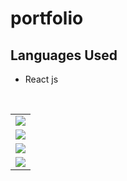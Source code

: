 # portfolio

## Languages Used
- React js




<table>
  <tr>
    <td><img src="https://github.com/AlDali-Ahmad/portfolio/assets/120606527/4b8a95e8-32f0-47a9-b37b-25bc47ebfbc4"></td>
  </tr>
  <tr>
    <td><img src="https://github.com/AlDali-Ahmad/portfolio/assets/120606527/7b675511-d541-40e3-8e0b-08e2e898e7e4"></td>
  </tr>
  <tr>
    <td><img src="https://github.com/AlDali-Ahmad/portfolio/assets/120606527/290b98f9-eda0-4fdc-bb1d-ac174a1a5070"></td>
  </tr>
  <tr>
     <td><img src="https://github.com/AlDali-Ahmad/portfolio/assets/120606527/9d85a956-c7fe-4c93-977b-141fce5defc4"></td>
  </tr>
</table>
